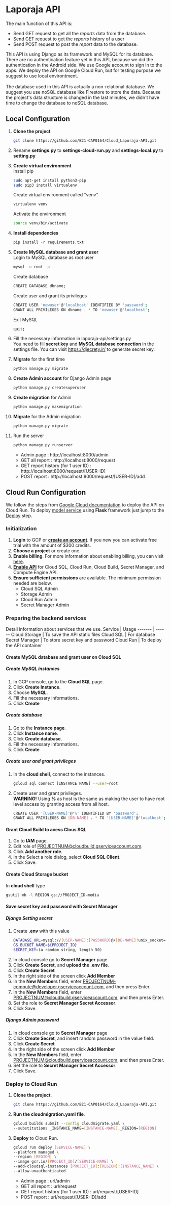# Laporaja API
The main function of this API is:
- Send GET request to get all the _reports_ data from the database.
- Send GET request to get the _reports_ history of a user
- Send POST request to post the _report_ data to the database.

This API is using Django as its framework and MySQL for its database.
There are no authentication feature yet in this API, because we did the authentication in the Android side. We use Google account to sign in to the apps.
We deploy the API on Google Cloud Run, but for testing purpose we suggest to use local environtment.
<br/><br/>
The database used in this API is actually a non-relational database. We suggest you use noSQL database like Firestore to store the data. Because the project's data structure is changed in the last minutes, we didn't have time to change the database to noSQL database. 


## Local Configuration
1. **Clone the project**
    ```sh
    git clone https://github.com/B21-CAP0164/Cloud_Laporaja-API.git
    ```
2. Rename **settings.py** to **settings-cloud-run.py** and **settings-local.py** to **setting.py**
2. **Create virtual environment**<br/>
    Install pip
    ```sh
    sudo apt-get install python3-pip
    sudo pip3 install virtualenv
    ```
    Create virtual environment called "venv"
    ```sh
    virtualenv venv
    ```
    Activate the environment
    ```sh
    source venv/bin/activate
    ```
3. **Install dependencies**
    ```python
    pip install -r requirements.txt
    ```
4. **Create MySQL database and grant user**<br/>
    Login to MySQL database as root user
    ```sh
    mysql -u root -p
    ```
    Create database
    ```sh
    CREATE DATABASE dbname;
    ```
    Create user and grant its privileges
    ```sh
    CREATE USER 'newuser'@'localhost' IDENTIFIED BY 'password';
    GRANT ALL PRIVILEGES ON dbname . * TO 'newuser'@'localhost';
    ```
    Exit MySQL
    ```sh
    quit;
    ```
5. Fill the necessary information in laporaja-api/settings.py<br/>
    You need to fill **secret key** and **MySQL database connection** in the settings file.
    You can visit https://djecrety.ir/ to generate secret key. 

6. **Migrate** for the first time
    ```sh
    python manage.py migrate
    ```
7. **Create Admin account** for Django Admin page
    ```sh
    python manage.py createsuperuser
    ```
8. **Create migration** for Admin
    ```sh
    python manage.py makemigration
    ```
9. **Migrate** for the Admin migration
    ```sh
    python manage.py migrate
    ```
10. Run the server
    ```sh
    python manage.py runserver
    ```
    - Admin page : http://localhost:8000/admin
    - GET all report : http://localhost:8000/request
    - GET report history (for 1 user ID) : http://localhost:8000/request/[USER-ID]
    - POST report : http://localhost:8000/request/[USER-ID]/add
    
## Cloud Run Configuration
We follow the steps from [Google Cloud documentation](https://cloud.google.com/python/django/run) to deploy the API on Cloud Run.
To deploy [model service](https://github.com/B21-CAP0164/ML_Final-Project.git) using **Flask** framework just jump to the [Deploy](#deploy-to-cloud-run) step.

### Initialization
1. **Login** to GCP or [**create an account**](https://console.cloud.google.com/freetrial?_ga=2.79791191.1147108650.1623074813-999576286.1622490512). If you new you can activate free trial with the amount of $300 credits.
2. **Choose a project** or create one.
3. **Enable billing**. For more information about enabling billing, you can visit [here]( https://cloud.google.com/billing/docs/how-to/modify-project).
4. [**Enable API**](https://console.cloud.google.com/flows/enableapi?apiid=run.googleapis.com,sql-component.googleapis.com,sqladmin.googleapis.com,compute.googleapis.com,cloudbuild.googleapis.com,secretmanager.googleapis.com&_ga=2.118206409.1147108650.1623074813-999576286.1622490512&_gac=1.253091323.1623075296.Cj0KCQjwh_eFBhDZARIsALHjIKdof96Em5Zk67EaqR4GmjPsoKsXKBHSwcW2xWhYxw8IyGxNqAnHdsgaAqRDEALw_wcB) for Cloud SQL, Cloud Run, Cloud Build, Secret Manager, and Compute Engine API.
5. **Ensure sufficient permissions** are available. The minimum permission needed are below.
    - Cloud SQL Admin
    - Storage Admin
    - Cloud Run Admin
    - Secret Manager Admin

### Preparing the backend services
Detail information about services that we use.
Service | Usage
------- | ------
Cloud Storage | To save the API static files
Cloud SQL | For database
Secret Manager | To store secret key and password
Cloud Run | To deploy the API container

#### Create MySQL database and grant user on Cloud SQL
##### Create MySQL instances 
1. In GCP console, go to the **Cloud SQL** page.
2. Click **Create Instance**.
3. Choose **MySQL**.
4. Fill the necessary informations.
5. Click **Create**
##### Create database
1. Go to the **Instance page**.
2. Click **Instance name**.
3. Click **Create database**.
4. Fill the necessary informations.
5. Click **Create**
##### Create user and grant privileges
1. In the **cloud shell**, connect to the instances.
    ```sh
    gcloud sql connect [INSTANCE NAME] --user=root
    ```
2. Create user and grant privileges.<br/>
**WARNING!** Using **%** as host is the same as making the user to have root level access by granting access from all host.
    ```sh
    CREATE USER '[USER-NAME]'@'%' IDENTIFIED BY 'password';
    GRANT ALL PRIVILEGES ON [DB-NAME] . * TO '[USER-NAME]'@'localhost';
    ```
    
#### Grant Cloud Build to acess Clous SQL
1. Go to **IAM** page.
2. Edit role of PROJECTNUM@cloudbuild.gserviceaccount.com.
3. Click **Add another role**.
4. In the Select a role dialog, select **Cloud SQL Client**.
5. Click Save.

#### Create Cloud Storage bucket
In **cloud shell** type
```sh
gsutil mb -l REGION gs://PROJECT_ID-media
```

#### Save secret key and password with Secret Manager
##### Django Setting secret
1. Create **.env** with this value
    ```sh
    DATABASE_URL=mysql://[USER-NAME]:[PASSWORD]@/[DB-NAME]?unix_socket=/cloudsql/${PROJECT_ID}:${REGION}:<instances-name>
    GS_BUCKET_NAME=${PROJECT_ID} 
    SECRET_KEY=(a random string, length 50)
    ```
2. In cloud console go to **Secret Manager** page
3. Click **Create Secret**, and **upload the .env file**. 
4. Click **Create Secret**
5. In the right side of the screen click **Add Member**
6. In the **New Members** field, enter PROJECTNUM-compute@developer.gserviceaccount.com, and then press Enter.
7. In the **New Members** field, enter PROJECTNUM@cloudbuild.gserviceaccount.com, and then press Enter.
8. Set the role to **Secret Manager Secret Accessor**.
9. Click Save.
##### Django Admin password
1. In cloud console go to **Secret Manager** page
3. Click **Create Secret**, and insert random password in the value field. 
4. Click **Create Secret**
5. In the right side of the screen click **Add Member**
7. In the **New Members** field, enter PROJECTNUM@cloudbuild.gserviceaccount.com, and then press Enter.
8. Set the role to **Secret Manager Secret Accessor**.
9. Click Save.

### Deploy to Cloud Run
1. **Clone the project**.
    ```sh
    git clone https://github.com/B21-CAP0164/Cloud_Laporaja-API.git
    ```
2. **Run the cloudmigration.yaml file**. 
    ```sh
    gcloud builds submit --config cloudmigrate.yaml \
    --substitutions _INSTANCE_NAME=[INSTANCE-NAME],_REGION=[REGION]
    ```
3. **Deploy** to Cloud Run.
    ```sh
    gcloud run deploy [SERVICE-NAME] \
    --platform managed \
    --region [REGION] \
    --image gcr.io/[PROJECT_ID]/[SERVICE-NAME] \
    --add-cloudsql-instances [PROJECT_ID]:[REGION]:[INSTANCE_NAME] \
    --allow-unauthenticated
    ```
    - Admin page : url/admin
    - GET all report : url/request
    - GET report history (for 1 user ID) : url/request/[USER-ID]
    - POST report : url/request/[USER-ID]/add
